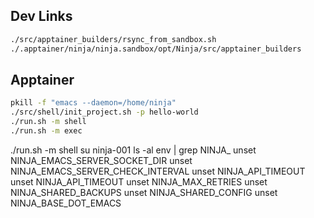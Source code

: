 <!-- ---
!-- title: 2024-12-22 16:28:23
!-- author: ywata-note-win
!-- date: /home/ywatanabe/.emacs.d/lisp/Ninja/README.md
!-- --- -->

## Dev Links

``` bash
./src/apptainer_builders/rsync_from_sandbox.sh
./.apptainer/ninja/ninja.sandbox/opt/Ninja/src/apptainer_builders
```


## Apptainer

``` bash
pkill -f "emacs --daemon=/home/ninja"
./src/shell/init_project.sh -p hello-world
./run.sh -m shell
./run.sh -m exec 
```

./run.sh -m shell
su ninja-001
ls -al
env | grep NINJA_
unset NINJA_EMACS_SERVER_SOCKET_DIR
unset NINJA_EMACS_SERVER_CHECK_INTERVAL
unset NINJA_API_TIMEOUT
unset NINJA_API_TIMEOUT
unset NINJA_MAX_RETRIES
unset NINJA_SHARED_BACKUPS
unset NINJA_SHARED_CONFIG
unset NINJA_BASE_DOT_EMACS
